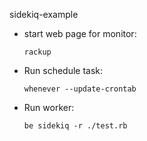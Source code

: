 sidekiq-example

* start web page for monitor:

    `rackup`

* Run schedule task:

    `whenever --update-crontab`
    
* Run worker:
    
    `be sidekiq -r ./test.rb `